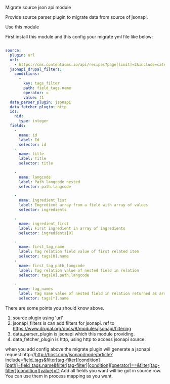 Migrate source json api module

Provide source parser plugin to migrate data from source of jsonapi.

Use this module

First install this module and this config your migrate yml file like below:

```yaml

source:
  plugin: url
  url:
    - https://cms.contentacms.io/api/recipes?page[limit]=2&include=category,tags
  jsonapi_drupal_filters:
    conditions:
      -
        key: tags_filter
        path: field_tags.name
        operator: =
        value: t1
  data_parser_plugin: jsonapi
  data_fetcher_plugin: http
  ids:
    nid:
      type: integer
  fields:
    -
      name: id
      label: Id
      selector: id
    -
      name: title
      label: Title
      selector: title

    -
      name: langcode
      label: Path langcode nested
      selector: path.langcode

    -
      name: ingredient_list
      label: Ingredient array from a field with array of values
      selector: ingredients

    -
      name: ingredient_first
      label: First ingredient in array of ingredients
      selector: ingredients[0]

    -
      name: first_tag_name
      label: Tag relation field value of first related item
      selector: tags[0].name
    -
      name: first_tag_path_langcode
      label: Tag relation value of nested field in relation
      selector: tags[0].path.langcode

    -
      name: tag_names
      label: Tag name value of nested field in relation returned as array of values
      selector: tags[*].name

```

There are some points you should know above.
1. source plugin using 'url'
1. jsonapi_filters is can add filters for jsonapi. ref to https://www.drupal.org/docs/8/modules/jsonapi/filtering
1. data_parser_plugin is jsonapi which this module providing.
1. data_fetcher_plugin is http, using http to access jsonapi source.

when you add config above the migrate plugin will generate a jsonapi request http://http://host.com/jsonapi/node/article?include=field_tags&filter[tag-filter][condition][path]=field_tags.name&filter[tag-filter][condition][operator]==&filter[tag-filter][condition][value]=t1
Add all fields you want will be got in source row. You can use them in process mapping as you want.
